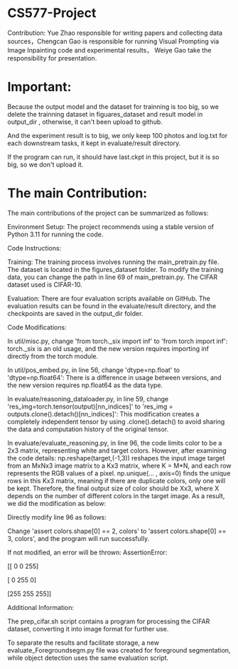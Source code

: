 # CS577-Project
Contribution:
Yue Zhao responsible for writing papers and collecting data sources，Chengcan Gao is 
responsible for running Visual Prompting via Image Inpainting code and  experimental results，
Weiye Gao  take the responsibility for presentation.

# Important:
Because the output model and the dataset for trainning is too big, so we delete the trainning dataset in figuares_dataset and result model in output_dir , otherwise, it can't been upload to github.

And the experiment result is to big, we only keep 100 photos and log.txt for each downstream tasks, it kept in evaluate/result directory. 

If the program can run, it should have last.ckpt in this project, but it is so big, so we don't upload it.

# The main Contribution:
The main contributions of the project can be summarized as follows:

Environment Setup: The project recommends using a stable version of Python 3.11 for running the code.

Code Instructions:

Training: The training process involves running the main_pretrain.py file. The dataset is located in the figures_dataset folder. To modify the training data, you can change the path in line 69 of main_pretrain.py. The CIFAR dataset used is CIFAR-10.

Evaluation: There are four evaluation scripts available on GitHub. The evaluation results can be found in the evaluate/result directory, and the checkpoints are saved in the output_dir folder.

Code Modifications:

In util/misc.py, change 'from torch._six import inf' to 'from torch import inf': torch._six is an old usage, and the new version requires importing inf directly from the torch module.

In util/pos_embed.py, in line 56, change 'dtype=np.float' to 'dtype=np.float64': There is a difference in usage between versions, and the new version requires np.float64 as the data type.

In evaluate/reasoning_dataloader.py, in line 59, change 'res_img=torch.tensor(output)[nn_indices]' to 'res_img = outputs.clone().detach()[nn_indices]': This modification creates a completely independent tensor by using .clone().detach() to avoid sharing the data and computation history of the original tensor.

In evaluate/evaluate_reasoning.py, in line 96, the code limits color to be a 2x3 matrix, representing white and target colors. However, after examining the code details:
np.reshape(target,(-1,3)) reshapes the input image target from an MxNx3 image matrix to a Kx3 matrix, where K = M*N, and each row represents the RGB values of a pixel.
np.unique(... , axis=0) finds the unique rows in this Kx3 matrix, meaning if there are duplicate colors, only one will be kept. Therefore, the final output size of color should be Xx3, where X depends on the number of different colors in the target image.
As a result, we did the modification as below:

Directly modify line 96 as follows:

Change 'assert colors.shape[0] == 2, colors' to 'assert colors.shape[0] == 3, colors', and the program will run successfully.

If not modified, an error will be thrown: AssertionError: 

[[  0   0 255]

 [  0 255   0]
 
 [255 255 255]] 

Additional Information:

The prep_cifar.sh script contains a program for processing the CIFAR dataset, converting it into image format for further use.

To separate the results and facilitate storage, a new evaluate_Foregroundsegm.py file was created for foreground segmentation, while object detection uses the same evaluation script.